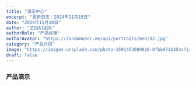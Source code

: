 ```yaml
---
title: "演示中心"
excerpt: "更新日志：2024年11月10日"
date: "2024年11月10日"
author: "艺创AI团队"
authorRole: "产品经理"
authorAvatar: "https://randomuser.me/api/portraits/men/32.jpg"
category: "产品介绍"
image: "https://images.unsplash.com/photo-1591453089816-0fbb971b454c?ixlib=rb-4.0.3&ixid=M3wxMjA3fDB8MHxwaG90by1wYWdlfHx8fGVufDB8fHx8fA%3D%3D&auto=format&fit=crop&w=2070&q=80"
draft: false
---
```

### 产品演示